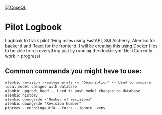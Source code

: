 [![CodeQL](https://github.com/jfladhq/pilot_logbook/actions/workflows/codeql-analysis.yml/badge.svg)](https://github.com/jfladhq/pilot_logbook/actions/workflows/codeql-analysis.yml)

# Pilot Logbook

Logbook to track pilot flying miles using FastAPI, SQLAlchemy, Alembic for backend and React for the frontend. I will be creating this using Docker files to be able to run everything just by running the 
docker.yml file. (Currently work in progress)

## Common commands you might have to use:
``` 
alembic revision --autogenerate -m "Description" -- Used to compare local model changes with database
alembic upgrade head -- Used to push model changes to database
alembic history
alembic downgrade -"Number of revisions"
alembic downgrade "Revision Number"
pipreqs --encoding=utf8 --force --ignore .venv
```
